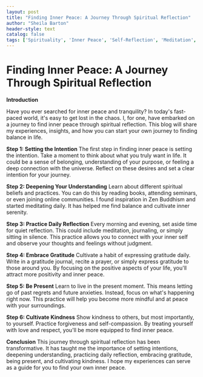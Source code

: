 ```yaml
---
layout: post
title: "Finding Inner Peace: A Journey Through Spiritual Reflection"
author: "Sheila Barton"
header-style: text
catalog: false
tags: ['Spirituality', 'Inner Peace', 'Self-Reflection', 'Meditation', 'Gratitude', 'Mindfulness']
---
```


# Finding Inner Peace: A Journey Through Spiritual Reflection

**Introduction**

Have you ever searched for inner peace and tranquility? In today's fast-paced world, it's easy to get lost in the chaos. I, for one, have embarked on a journey to find inner peace through spiritual reflection. This blog will share my experiences, insights, and how you can start your own journey to finding balance in life.

**Step 1: Setting the Intention**
The first step in finding inner peace is setting the intention. Take a moment to think about what you truly want in life. It could be a sense of belonging, understanding of your purpose, or feeling a deep connection with the universe. Reflect on these desires and set a clear intention for your journey.

**Step 2: Deepening Your Understanding**
Learn about different spiritual beliefs and practices. You can do this by reading books, attending seminars, or even joining online communities. I found inspiration in Zen Buddhism and started meditating daily. It has helped me find balance and cultivate inner serenity.

**Step 3: Practice Daily Reflection**
Every morning and evening, set aside time for quiet reflection. This could include meditation, journaling, or simply sitting in silence. This practice allows you to connect with your inner self and observe your thoughts and feelings without judgment.

**Step 4: Embrace Gratitude**
Cultivate a habit of expressing gratitude daily. Write in a gratitude journal, recite a prayer, or simply express gratitude to those around you. By focusing on the positive aspects of your life, you'll attract more positivity and inner peace.

**Step 5: Be Present**
Learn to live in the present moment. This means letting go of past regrets and future anxieties. Instead, focus on what's happening right now. This practice will help you become more mindful and at peace with your surroundings.

**Step 6: Cultivate Kindness**
Show kindness to others, but most importantly, to yourself. Practice forgiveness and self-compassion. By treating yourself with love and respect, you'll be more equipped to find inner peace.

**Conclusion**
This journey through spiritual reflection has been transformative. It has taught me the importance of setting intentions, deepening understanding, practicing daily reflection, embracing gratitude, being present, and cultivating kindness. I hope my experiences can serve as a guide for you to find your own inner peace.
